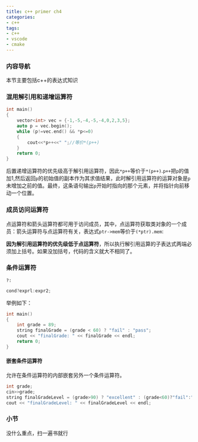 ```yaml
---
title: c++ primer ch4
categories:
- c++
tags:
- c++
- vscode
- cmake
---
```

<meta name="referrer" content="no-referrer"/>

### 内容导航

本节主要包括c++的表达式知识

<!--more-->

### 混用解引用和递增运算符

~~~c++
int main()
{
    vector<int> vec = {-1,-5,-4,-5,-4,0,2,3,5};
    auto p = vec.begin();
    while (p!=vec.end() && *p<=0)
    {
        cout<<*p++<<" ";//等价*(p++)
    }
    return 0;
}
~~~

后置递增运算符的优先级高于解引用运算符，因此`*p++`等价于`*(p++)`.`p++`把`p`的值加1,然后返回`p`的初始值的副本作为其求值结果，此时解引用运算符的运算对象是`p`未增加之前的值。最终，这条语句输出`p`开始时指向的那个元素，并将指针向前移动一个位置。

### 成员访问运算符

点运算符和箭头运算符都可用于访问成员，其中，点运算符获取类对象的一个成员：箭头运算符与点运算符有关，表达式`ptr->mem`等价于`(*ptr).mem`:

**因为解引用运算符的优先级低于点运算符**，所以执行解引用运算的子表达式两端必须加上括号。如果没加括号，代码的含义就大不相同了。

### 条件运算符

`?:`

~~~c++
cond?exprl:expr2;
~~~

举例如下：

~~~c++
int main()
{
    int grade = 89;
    string finalGrade = (grade < 60) ? "fail" : "pass";
    cout << "finalGrade: " << finalGrade << endl;
    return 0;
}
~~~

#### 嵌套条件运算符

允许在条件运算符的内部嵌套另外一个条件运算符。

~~~c++
int grade;
cin>>grade;
string finalGradeLevel = (grade>90) ? "excellent" : (grade<60)?"fail":"pass";
cout << "finalGradeLevel: " << finalGradeLevel << endl;
~~~

### 小节

没什么重点，扫一遍书就行
